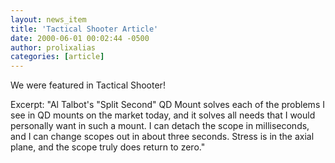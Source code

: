 ```yaml
---
layout: news_item
title: 'Tactical Shooter Article'
date: 2000-06-01 00:02:44 -0500
author: prolixalias
categories: [article]
---
```


We were featured in Tactical Shooter!

Excerpt:
"Al Talbot's "Split Second" QD Mount solves each of the problems I see in QD mounts on the market today, and it solves all needs that I would personally want in such a mount. I can detach the scope in milliseconds, and I can change scopes out in about three seconds. Stress is in the axial plane, and the scope truly does return to zero."
